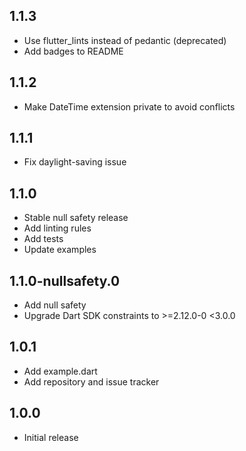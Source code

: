 ## 1.1.3

* Use flutter_lints instead of pedantic (deprecated)
* Add badges to README

## 1.1.2

* Make DateTime extension private to avoid conflicts

## 1.1.1

* Fix daylight-saving issue

## 1.1.0

* Stable null safety release
* Add linting rules
* Add tests
* Update examples

## 1.1.0-nullsafety.0

* Add null safety
* Upgrade Dart SDK constraints to >=2.12.0-0 <3.0.0

## 1.0.1

* Add example.dart
* Add repository and issue tracker

## 1.0.0 

* Initial release


